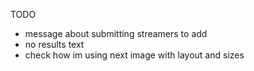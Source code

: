 TODO 
- message about submitting streamers to add
- no results text
- check how im using next image with layout and sizes